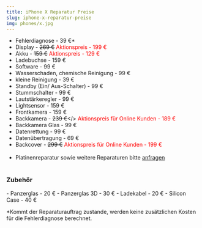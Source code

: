 ```yaml
---
title: iPhone X Reparatur Preise
slug: iphone-x-reparatur-preise
img: phones/x.jpg
---
```


- Fehlerdiagnose - 39 €*
- Display - <s>269 €</s> <font color=red> Aktionspreis - 199 €</font>
- Akku - <s>159 €</s><font color=red> Aktionspreis - 129 €</font>
- Ladebuchse - 159 €
- Software - 99 €
- Wasserschaden, chemische Reinigung - 99 €
- kleine Reinigung - 39 €
- Standby (Ein/ Aus-Schalter) - 99 €
- Stummschalter - 99 €
- Lautstärkeregler - 99 €
- Lightsensor - 159 €
- Frontkamera - 159 €
- Backkamera - <s> 239 €</s></><font color=red> Aktionspreis für Online Kunden - 189 €</font>
- Backkamera Glas - 99 €
- Datenrettung - 99 €
- Datenübertragung - 69 €
- Backcover - <s>299 €</s> <font color=red> Aktionspreis für Online Kunden - 199 €</font><br><br>
- Platinenreparatur sowie weitere Reparaturen bitte <a href="/kontakt">anfragen</a>
<br></br>
<h3>Zubehör</h3>
- Panzerglas - 20 €
- Panzerglas 3D - 30 €
- Ladekabel - 20 €
- Silicon Case - 40 €

*Kommt der Reparaturauftrag zustande, werden keine zusätzlichen Kosten für die Fehlerdiagnose berechnet.
